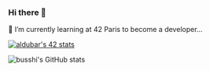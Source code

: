 ### Hi there 👋

🌱 I’m currently learning at 42 Paris to become a developer...


[![aldubar's 42 stats](https://badge42.herokuapp.com/api/stats/aldubar?privacyName=true)](https://github.com/JaeSeoKim/badge42)


![busshi's GitHub stats](https://github-readme-stats.vercel.app/api?username=busshi&show_icons=true&theme=gruvbox)
